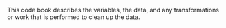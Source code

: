 This code book  describes the variables, the data, and any transformations or work that is performed to clean up the data.
